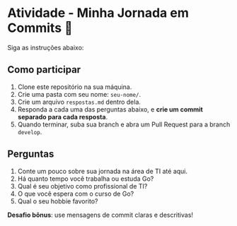 # Atividade - Minha Jornada em Commits 🚀

Siga as instruções abaixo:

## Como participar

1. Clone este repositório na sua máquina.
2. Crie uma pasta com seu nome: `seu-nome/`.
3. Crie um arquivo `respostas.md` dentro dela.
4. Responda a cada uma das perguntas abaixo, e **crie um commit separado para cada resposta**.
5. Quando terminar, suba sua branch e abra um Pull Request para a branch `develop`.

## Perguntas

1. Conte um pouco sobre sua jornada na área de TI até aqui.
2. Há quanto tempo você trabalha ou estuda Go?
3. Qual é seu objetivo como profissional de TI?
4. O que você espera com o curso de Go?
5. Qual o seu hobbie favorito?

**Desafio bônus**: use mensagens de commit claras e descritivas!
